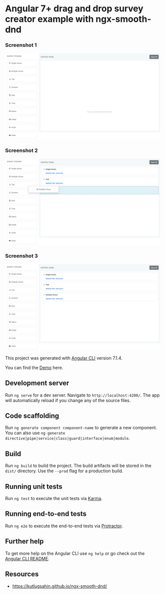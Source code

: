 # Angular 7+ drag and drop survey creator example with ngx-smooth-dnd

### Screenshot 1
![Alt text](samples/angular-dnd-survey-creator-1.png?raw=true "Drag and drop survey creator 1")
### Screenshot 2
![Alt text](samples/angular-dnd-survey-creator-2.png?raw=true "Drag and drop survey creator 2")
### Screenshot 3
![Alt text](samples/angular-dnd-survey-creator-3.png?raw=true "Drag and drop survey creator 3")


This project was generated with [Angular CLI](https://github.com/angular/angular-cli) version 7.1.4.

You can find the [Demo](https://angular-dnd-survey-creator.netlify.com/editor) here.

## Development server

Run `ng serve` for a dev server. Navigate to `http://localhost:4200/`. The app will automatically reload if you change any of the source files.

## Code scaffolding

Run `ng generate component component-name` to generate a new component. You can also use `ng generate directive|pipe|service|class|guard|interface|enum|module`.

## Build

Run `ng build` to build the project. The build artifacts will be stored in the `dist/` directory. Use the `--prod` flag for a production build.

## Running unit tests

Run `ng test` to execute the unit tests via [Karma](https://karma-runner.github.io).

## Running end-to-end tests

Run `ng e2e` to execute the end-to-end tests via [Protractor](http://www.protractortest.org/).

## Further help

To get more help on the Angular CLI use `ng help` or go check out the [Angular CLI README](https://github.com/angular/angular-cli/blob/master/README.md).

## Resources
- https://kutlugsahin.github.io/ngx-smooth-dnd/
